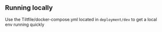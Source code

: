 ## Running locally

Use the Tiltfile/docker-compose.yml located in `deployment/dev` to get a local env running quickly
